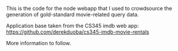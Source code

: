 This is the code for the node webapp that I used to crowdsource the 
generation of gold-standard movie-related query data.

Application base taken from the CS345 imdb web app:
https://github.com/derekduoba/cs345-imdb-movie-rentals

More information to follow.
